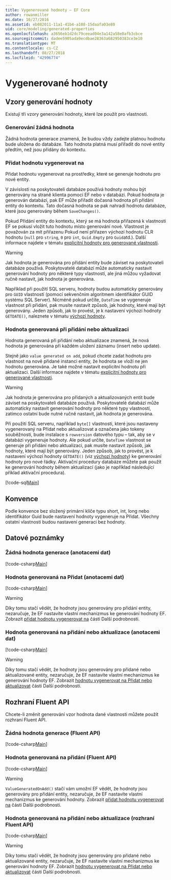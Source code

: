 ```yaml
---
title: Vygenerované hodnoty – EF Core
author: rowanmiller
ms.date: 10/27/2016
ms.assetid: eb082011-11a1-41b4-a108-15daafa03e80
uid: core/modeling/generated-properties
ms.openlocfilehash: a3656eb1d2dc79ceead04e3a142a58e8afb3cbce
ms.sourcegitcommit: dadee5905ada9ecdbae28363a682950383ce3e10
ms.translationtype: MT
ms.contentlocale: cs-CZ
ms.lasthandoff: 08/27/2018
ms.locfileid: "42996774"
---
```

# <a name="generated-values"></a>Vygenerované hodnoty

## <a name="value-generation-patterns"></a>Vzory generování hodnoty

Existují tři vzory generování hodnoty, které lze použít pro vlastnosti.

### <a name="no-value-generation"></a>Generování žádná hodnota

Žádná hodnota generace znamená, že budou vždy zadejte platnou hodnotu bude uložena do databáze. Tato hodnota platná musí přiřadit do nové entity předtím, než jsou přidány do kontextu.

### <a name="value-generated-on-add"></a>Přidat hodnotu vygenerovat na

Přidat hodnotu vygenerovat na prostředky, které se generuje hodnotu pro nové entity.

V závislosti na poskytovateli databáze používá hodnoty mohou být generovány na straně klienta pomocí EF nebo v databázi. Pokud hodnota je generován databází, pak EF může přiřadit dočasná hodnota při přidání entity do kontextu. Tato dočasná hodnota se pak nahradí hodnotu databáze, které jsou generovány během `SaveChanges()`.

Pokud Přidání entity do kontextu, který se má hodnota přiřazená k vlastnosti EF se pokusí vložit tuto hodnotu místo generování nové. Vlastnost je považován za mít přiřazenu Pokud není přiřazen výchozí hodnotu CLR hodnotu (`null` pro `string`, `0` pro `int`, `Guid.Empty` pro `Guid`atd.). Další informace najdete v tématu [explicitní hodnoty pro generované vlastnosti](../saving/explicit-values-generated-properties.md).

> [!WARNING]  
> Jak hodnota je generována pro přidání entity bude záviset na poskytovateli databáze používá. Poskytovatelé databází může automaticky nastavit generování hodnoty pro některé typy vlastností, ale jiná můžou vyžadovat ručně nastavit, jak hodnota je generována.
>
> Například při použití SQL serveru, hodnoty budou automaticky generovány pro `GUID` vlastností (pomocí sekvenčním algoritmem identifikátor GUID systému SQL Server). Nicméně pokud určíte, `DateTime` se vygeneruje vlastnost při přidání, pak musíte nastavit způsob, jak hodnoty, které mají být generovány. Jeden způsob, jak to provést, je k nastavení výchozí hodnoty `GETDATE()`, naleznete v tématu [výchozí hodnoty](relational/default-values.md).

### <a name="value-generated-on-add-or-update"></a>Hodnota generovaná při přidání nebo aktualizaci

Hodnota generovaná při přidání nebo aktualizace znamená, že nová hodnota je generována při každém uložení záznamu (insert nebo update).

Stejně jako `value generated on add`, pokud chcete zadat hodnotu pro vlastnost na nově přidané instanci entity, že hodnota se vloží ne jen hodnotu generována. Je také možné nastavit explicitní hodnotu při aktualizaci. Další informace najdete v tématu [explicitní hodnoty pro generované vlastnosti](../saving/explicit-values-generated-properties.md).

> [!WARNING]
> Jak hodnota je generována pro přidaných a aktualizovaných entit bude záviset na poskytovateli databáze používá. Poskytovatelé databází může automaticky nastavit generování hodnoty pro některé typy vlastností, zatímco ostatní bude nutné ručně nastavit, jak hodnota je generována.
> 
> Při použití SQL serveru, například `byte[]` vlastnosti, které jsou nastaveny vygenerovaný na Přidat nebo aktualizovat a označena jako tokeny souběžnosti, bude instalace s `rowversion` datového typu – tak, aby se v databázi vygeneruje hodnoty. Ale pokud určíte, `DateTime` vlastnost se generuje při přidání nebo aktualizaci, pak musíte nastavit způsob, jak hodnoty, které mají být generovány. Jeden způsob, jak to provést, je k nastavení výchozí hodnoty `GETDATE()` (viz [výchozí hodnoty](relational/default-values.md)) ke generování hodnoty pro nové řádky. Aktivační procedury databáze můžete pak použít ke generování hodnoty během aktualizací (jako je například následující příklad aktivační procedura).
> 
> [!code-sql[Main](../../../samples/core/Modeling/FluentAPI/Samples/ValueGeneratedOnAddOrUpdate.sql)]

## <a name="conventions"></a>Konvence

Podle konvence bez složený primární klíče typu short, int, long nebo identifikátor Guid bude nastavení hodnoty vygeneruje na Přidat. Všechny ostatní vlastnosti budou nastavení generaci bez hodnoty.

## <a name="data-annotations"></a>Datové poznámky

### <a name="no-value-generation-data-annotations"></a>Žádná hodnota generace (anotacemi dat)

[!code-csharp[Main](../../../samples/core/Modeling/DataAnnotations/Samples/ValueGeneratedNever.cs#Sample)]

### <a name="value-generated-on-add-data-annotations"></a>Hodnota generovaná na Přidat (anotacemi dat)

[!code-csharp[Main](../../../samples/core/Modeling/DataAnnotations/Samples/ValueGeneratedOnAdd.cs#Sample)]

> [!WARNING]  
> Díky tomu stačí vědět, že hodnoty jsou generovány pro přidání entity, nezaručuje, že EF nastavíte vlastní mechanizmus ke generování hodnoty EF. Zobrazit [přidat hodnotu vygenerovat na](#value-generated-on-add) části Další podrobnosti.

### <a name="value-generated-on-add-or-update-data-annotations"></a>Hodnota generovaná na přidání nebo aktualizace (anotacemi dat)

[!code-csharp[Main](../../../samples/core/Modeling/DataAnnotations/Samples/ValueGeneratedOnAddOrUpdate.cs#Sample)]

> [!WARNING]  
> Díky tomu stačí vědět, že hodnoty jsou generovány pro přidané nebo aktualizované entity, nezaručuje, že EF nastavíte vlastní mechanizmus ke generování hodnoty EF. Zobrazit [hodnotu vygenerovat na Přidat nebo aktualizovat](#value-generated-on-add-or-update) části Další podrobnosti.

## <a name="fluent-api"></a>Rozhraní Fluent API

Chcete-li změnit generování vzor hodnota dané vlastnosti můžete použít rozhraní Fluent API.

### <a name="no-value-generation-fluent-api"></a>Žádná hodnota generace (Fluent API)

[!code-csharp[Main](../../../samples/core/Modeling/FluentAPI/Samples/ValueGeneratedNever.cs#Sample)]

### <a name="value-generated-on-add-fluent-api"></a>Hodnota generovaná na přidání (Fluent API)

[!code-csharp[Main](../../../samples/core/Modeling/FluentAPI/Samples/ValueGeneratedOnAdd.cs#Sample)]

> [!WARNING]  
> `ValueGeneratedOnAdd()` stačí vám umožní EF vědět, že hodnoty jsou generovány pro přidání entity, nezaručuje, že EF nastavíte vlastní mechanizmus ke generování hodnoty.  Zobrazit [přidat hodnotu vygenerovat na](#value-generated-on-add) části Další podrobnosti.

### <a name="value-generated-on-add-or-update-fluent-api"></a>Hodnota generovaná na přidání nebo aktualizace (rozhraní Fluent API)

[!code-csharp[Main](../../../samples/core/Modeling/FluentAPI/Samples/ValueGeneratedOnAddOrUpdate.cs#Sample)]

> [!WARNING]  
> Díky tomu stačí vědět, že hodnoty jsou generovány pro přidané nebo aktualizované entity, nezaručuje, že EF nastavíte vlastní mechanizmus ke generování hodnoty EF. Zobrazit [hodnotu vygenerovat na Přidat nebo aktualizovat](#value-generated-on-add-or-update) části Další podrobnosti.
